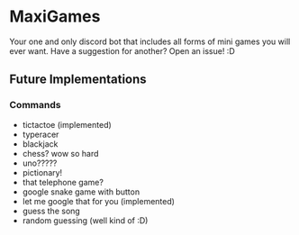 # MaxiGames

Your one and only discord bot that includes all forms of mini games you will ever want. Have a suggestion for another? Open an issue! :D

## Future Implementations

### Commands

- tictactoe (implemented)
- typeracer
- blackjack 
- chess? wow so hard
- uno?????
- pictionary!
- that telephone game?
- google snake game with button
- let me google that for you (implemented)
- guess the song
- random guessing (well kind of :D)
